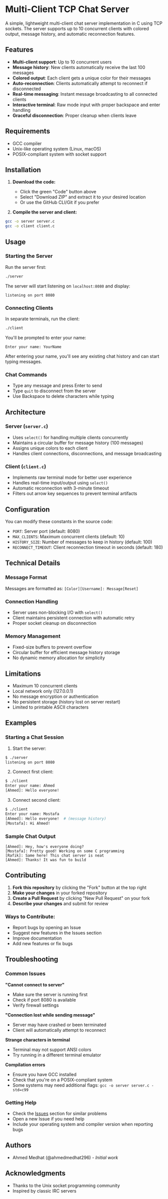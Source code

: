 # Multi-Client TCP Chat Server

A simple, lightweight multi-client chat server implementation in C using TCP sockets. The server supports up to 10 concurrent clients with colored output, message history, and automatic reconnection features.

## Features

- **Multi-client support**: Up to 10 concurrent users
- **Message history**: New clients automatically receive the last 100 messages
- **Colored output**: Each client gets a unique color for their messages
- **Auto-reconnection**: Clients automatically attempt to reconnect if disconnected
- **Real-time messaging**: Instant message broadcasting to all connected clients
- **Interactive terminal**: Raw mode input with proper backspace and enter handling
- **Graceful disconnection**: Proper cleanup when clients leave

## Requirements

- GCC compiler
- Unix-like operating system (Linux, macOS)
- POSIX-compliant system with socket support

## Installation

1. **Download the code:**
   - Click the green "Code" button above
   - Select "Download ZIP" and extract it to your desired location
   - Or use the GitHub CLI/Git if you prefer

2. **Compile the server and client:**
```bash
gcc -o server server.c
gcc -o client client.c
```

## Usage

### Starting the Server

Run the server first:
```bash
./server
```

The server will start listening on `localhost:8080` and display:
```
listening on port 8080
```

### Connecting Clients

In separate terminals, run the client:
```bash
./client
```

You'll be prompted to enter your name:
```
Enter your name: YourName
```

After entering your name, you'll see any existing chat history and can start typing messages.

### Chat Commands

- Type any message and press Enter to send
- Type `quit` to disconnect from the server
- Use Backspace to delete characters while typing

## Architecture

### Server (`server.c`)

- Uses `select()` for handling multiple clients concurrently
- Maintains a circular buffer for message history (100 messages)
- Assigns unique colors to each client
- Handles client connections, disconnections, and message broadcasting

### Client (`client.c`)

- Implements raw terminal mode for better user experience
- Handles real-time input/output using `select()`
- Automatic reconnection with 3-minute timeout
- Filters out arrow key sequences to prevent terminal artifacts

## Configuration

You can modify these constants in the source code:

- `PORT`: Server port (default: 8080)
- `MAX_CLIENTS`: Maximum concurrent clients (default: 10)
- `HISTORY_SIZE`: Number of messages to keep in history (default: 100)
- `RECONNECT_TIMEOUT`: Client reconnection timeout in seconds (default: 180)

## Technical Details

### Message Format
Messages are formatted as: `[Color][Username]: Message[Reset]`

### Connection Handling
- Server uses non-blocking I/O with `select()`
- Client maintains persistent connection with automatic retry
- Proper socket cleanup on disconnection

### Memory Management
- Fixed-size buffers to prevent overflow
- Circular buffer for efficient message history storage
- No dynamic memory allocation for simplicity

## Limitations

- Maximum 10 concurrent clients
- Local network only (127.0.0.1)
- No message encryption or authentication
- No persistent storage (history lost on server restart)
- Limited to printable ASCII characters

## Examples

### Starting a Chat Session

1. Start the server:
```bash
$ ./server
listening on port 8080
```

2. Connect first client:
```bash
$ ./client
Enter your name: Ahmed
[Ahmed]: Hello everyone!
```

3. Connect second client:
```bash
$ ./client
Enter your name: Mostafa
[Ahmed]: Hello everyone!  # (message history)
[Mostafa]: Hi Ahmed!
```

### Sample Chat Output

```
[Ahmed]: Hey, how's everyone doing?
[Mostafa]: Pretty good! Working on some C programming
[Rafik]: Same here! This chat server is neat
[Ahmed]: Thanks! It was fun to build
```

## Contributing

1. **Fork this repository** by clicking the "Fork" button at the top right
2. **Make your changes** in your forked repository
3. **Create a Pull Request** by clicking "New Pull Request" on your fork
4. **Describe your changes** and submit for review

### Ways to Contribute:
- Report bugs by opening an Issue
- Suggest new features in the Issues section
- Improve documentation
- Add new features or fix bugs

## Troubleshooting

### Common Issues

**"Cannot connect to server"**
- Make sure the server is running first
- Check if port 8080 is available
- Verify firewall settings

**"Connection lost while sending message"**
- Server may have crashed or been terminated
- Client will automatically attempt to reconnect

**Strange characters in terminal**
- Terminal may not support ANSI colors
- Try running in a different terminal emulator

**Compilation errors**
- Ensure you have GCC installed
- Check that you're on a POSIX-compliant system
- Some systems may need additional flags: `gcc -o server server.c -std=c99`

### Getting Help
- Check the [Issues](../../issues) section for similar problems
- Open a new Issue if you need help
- Include your operating system and compiler version when reporting bugs

## Authors

- Ahmed Medhat (@ahmedmedhat296) - *Initial work*

## Acknowledgments

- Thanks to the Unix socket programming community
- Inspired by classic IRC servers
